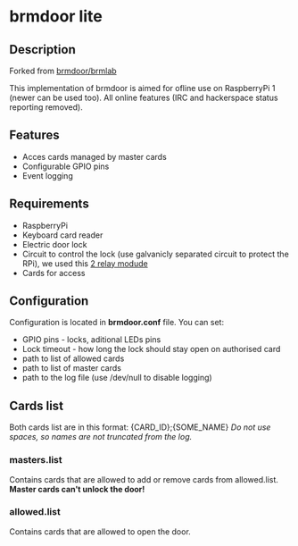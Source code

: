 # brmdoor lite

## Description
Forked from [brmdoor/brmlab](https://github.com/brmlab/brmdoor)

This implementation of brmdoor is aimed for ofline use on RaspberryPi 1 (newer can be used too). All online features (IRC and hackerspace status reporting removed).

## Features
- Acces cards managed by master cards
- Configurable GPIO pins
- Event logging

## Requirements
- RaspberryPi
- Keyboard card reader
- Electric door lock
- Circuit to control the lock (use galvanicly separated circuit to protect the RPi), we used this [2 relay modude](https://www.amazon.com/SainSmart-101-70-100-2-Channel-Relay-Module/dp/B0057OC6D8)
- Cards for access

## Configuration
Configuration is located in **brmdoor.conf** file. You can set:
- GPIO pins - locks, aditional LEDs pins
- Lock timeout - how long the lock should stay open on authorised card
- path to list of allowed cards
- path to list of master cards
- path to the log file (use /dev/null to disable logging)

## Cards list
Both cards list are in this format:
{CARD_ID};{SOME_NAME}
*Do not use spaces, so names are not truncated from the log.*

### masters.list
Contains cards that are allowed to add or remove cards from allowed.list.
**Master cards can't unlock the door!**

### allowed.list
Contains cards that are allowed to open the door.
